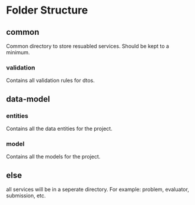 # Folder Structure

## common

Common directory to store resuabled services. Should be kept to a minimum.

### validation

Contains all validation rules for dtos.

## data-model

### entities

Contains all the data entities for the project.

### model

Contains all the models for the project.

## else

all services will be in a seperate directory. For example: problem, evaluator, submission, etc.
